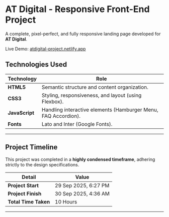 # AT Digital - Responsive Front-End Project  

A complete, pixel-perfect, and fully responsive landing page developed for **AT Digital**.  

Live Demo: [atdigital-project.netlify.app](https://atdigital-project.netlify.app)


##  Technologies Used  

| Technology | Role |
|------------|--------------------------------------------------|
| **HTML5**  | Semantic structure and content organization. |
| **CSS3**   | Styling, responsiveness, and layout (using Flexbox). |
| **JavaScript** | Handling interactive elements (Hamburger Menu, FAQ Accordion). |
| **Fonts**  | Lato and Inter (Google Fonts). |

---

##  Project Timeline  

This project was completed in a **highly condensed timeframe**, adhering strictly to the design specifications.  

| Detail              | Value |
|---------------------|-----------------------------|
| **Project Start**   | 29 Sep 2025, 6:27 PM |
| **Project Finish**  | 30 Sep 2025, 4:36 AM |
| **Total Time Taken**| 10 Hours |

---
